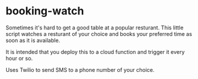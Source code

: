 # booking-watch
Sometimes it's hard to get a good table at a popular resturant. This little script watches a resturant of your choice and books your preferred time as soon as it is available.

It is intended that you deploy this to a cloud function and trigger it every hour or so.

Uses Twilio to send SMS to a phone number of your choice.
